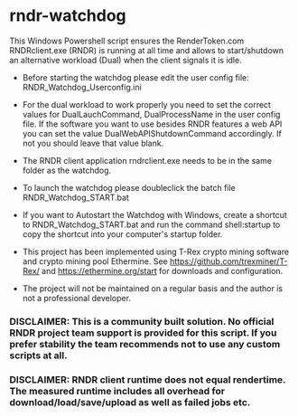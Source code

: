 # rndr-watchdog
This Windows Powershell script ensures the RenderToken.com RNDRclient.exe (RNDR) is running at all time and allows to start/shutdown an alternative workload (Dual) when the client signals it is idle.

- Before starting the watchdog please edit the user config file: RNDR_Watchdog_Userconfig.ini

- For the dual workload to work properly you need to set the correct values for DualLauchCommand, DualProcessName in the user config file. If the software you want to use besides RNDR features a web API you can set the value DualWebAPIShutdownCommand accordingly. If not you should leave that value blank.

- The RNDR client application rndrclient.exe needs to be in the same folder as the watchdog.

- To launch the watchdog please doubleclick the batch file RNDR_Watchdog_START.bat

- If you want to Autostart the Watchdog with Windows, create a shortcut to RNDR_Watchdog_START.bat and run the command shell:startup to copy the shortcut into your computer's startup folder.

- This project has been implemented using T-Rex crypto mining software and crypto mining pool Ethermine. See https://github.com/trexminer/T-Rex/ and https://ethermine.org/start for downloads and configuration.

- The project will not be maintained on a regular basis and the author is not a professional developer.

### DISCLAIMER: This is a community built solution. No official RNDR project team support is provided for this script. If you prefer stability the team recommends not to use any custom scripts at all.

### DISCLAIMER: RNDR client runtime does not equal rendertime. The measured runtime includes all overhead for download/load/save/upload as well as failed jobs etc.
